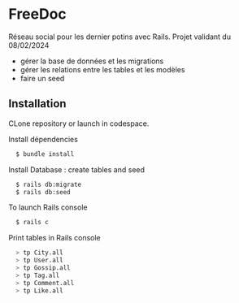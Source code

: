 
# FreeDoc

Réseau social pour les dernier potins avec Rails. Projet validant du 08/02/2024
- gérer la base de données et les migrations
- gérer les relations entre les tables et les modèles
- faire un seed

## Installation

CLone repository or launch in codespace.

Install dépendencies
```bash
  $ bundle install
```
Install Database : create tables and seed
```bash
  $ rails db:migrate
  $ rails db:seed
```
To launch Rails console
```bash
  $ rails c
```
Print tables in Rails console
```bash
  > tp City.all
  > tp User.all
  > tp Gossip.all
  > tp Tag.all
  > tp Comment.all
  > tp Like.all
```

